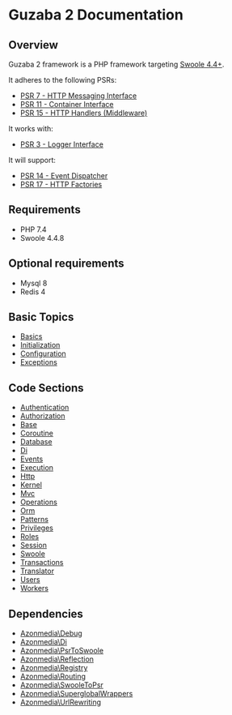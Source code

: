 # Guzaba 2 Documentation

## Overview

Guzaba 2 framework is a PHP framework targeting [Swoole 4.4+](https://www.swoole.co.uk/).

It adheres to the following PSRs:
- [PSR 7 - HTTP Messaging Interface](https://www.php-fig.org/psr/psr-7/)
- [PSR 11 - Container Interface](https://www.php-fig.org/psr/psr-11/)
- [PSR 15 - HTTP Handlers (Middleware)](https://www.php-fig.org/psr/psr-15/)

It works with:
- [PSR 3 - Logger Interface](https://www.php-fig.org/psr/psr-3/)

It will support:
- [PSR 14 - Event Dispatcher](https://www.php-fig.org/psr/psr-14/)
- [PSR 17 - HTTP Factories](https://www.php-fig.org/psr/psr-17/)

## Requirements
- PHP 7.4
- Swoole 4.4.8

## Optional requirements
- Mysql 8
- Redis 4

## Basic Topics
- [Basics](./Basics/README.md)
- [Initialization](./Initialization/README.md)
- [Configuration](./Configuration/README.md)
- [Exceptions](./Exceptions/README.md)

## Code Sections
- [Authentication](./Authentication/README.md)
- [Authorization](./Authorization/README.md)
- [Base](./Base/README.md)
- [Coroutine](./Coroutine/README.md)
- [Database](./Database/README.md)
- [Di](./Di/README.md)
- [Events](./Events/README.md)
- [Execution](./Execution/README.md)
- [Http](./Http/README.md)
- [Kernel](./Kernel/README.md)
- [Mvc](./Mvc/README.md)
- [Operations](./Operations/README.md)
- [Orm](./Orm/README.md)
- [Patterns](./Patterns/REDME.md)
- [Privileges](./Privileges/README.md)
- [Roles](./Roles/README.md)
- [Session](./Session/README.md)
- [Swoole](./Swoole/README.md)
- [Transactions](./Transactions/README.md)
- [Translator](./Translator/README.md)
- [Users](./Users/README.md)
- [Workers](./Workers/README.md)

## Dependencies
- [Azonmedia\Debug](https://github.com/AzonMedia/debug)
- [Azonmedia\Di](https://github.com/AzonMedia/di)
- [Azonmedia\PsrToSwoole](https://github.com/AzonMedia/psr-to-swoole)
- [Azonmedia\Reflection](https://github.com/AzonMedia/reflection)
- [Azonmedia\Registry](https://github.com/AzonMedia/registry)
- [Azonmedia\Routing](https://github.com/AzonMedia/routing)
- [Azonmedia\SwooleToPsr](https://github.com/AzonMedia/swoole-to-psr)
- [Azonmedia\SuperglobalWrappers](https://github.com/AzonMedia/superglobal-wrappers)
- [Azonmedia\UrlRewriting](https://github.com/AzonMedia/url-rewriting)
